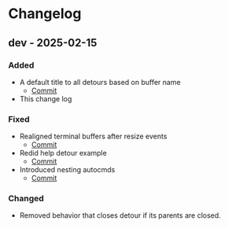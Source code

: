 # Changelog

## dev - 2025-02-15

### Added

* A default title to all detours based on buffer name
    - [Commit](https://github.com/carbon-steel/detour.nvim/commit/6f7a718e1ea0d24daff16407b27e460e043ebf6f)
* This change log

### Fixed

* Realigned terminal buffers after resize events
    - [Commit](https://github.com/carbon-steel/detour.nvim/commit/a7935ce1283a141bcca09d6bdf07c9c1b537bbfb)
* Redid help detour example
    - [Commit](https://github.com/carbon-steel/detour.nvim/commit/bf59c29a06b58cd0e9f53b04aad7646204af4479)
* Introduced nesting autocmds
    - [Commit](https://github.com/carbon-steel/detour.nvim/commit/42a724730e2351057973e1231016b8918e161e4f)

### Changed

* Removed behavior that closes detour if its parents are closed.

